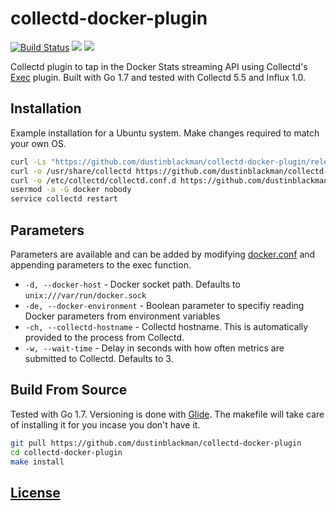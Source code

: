 # collectd-docker-plugin

<a href="https://travis-ci.org/dustinblackman/collectd-docker-plugin"><img src="https://img.shields.io/travis/dustinblackman/collectd-docker-plugin.svg" alt="Build Status"></a> <a href="https://goreportcard.com/report/github.com/dustinblackman/collectd-docker-plugin"><img src="https://goreportcard.com/badge/github.com/dustinblackman/collectd-docker-plugin"></a> <img src="https://img.shields.io/github/release/dustinblackman/collectd-docker-plugin.svg?maxAge=2592000">

Collectd plugin to tap in the Docker Stats streaming API using Collectd's [Exec](https://collectd.org/wiki/index.php/Plugin:Exec) plugin. Built with Go 1.7 and tested with Collectd 5.5 and Influx 1.0.

## Installation

Example installation for a Ubuntu system. Make changes required to match your own OS.

```bash
curl -Ls "https://github.com/dustinblackman/collectd-docker-plugin/releases/download/0.0.1/collectd-docker-plugin-linux-amd64-0.0.1.tar.gz" | tar xz -C /usr/local/bin/
curl -o /usr/share/collectd https://github.com/dustinblackman/collectd-docker-plugin/blob/master/collectd/docker.db
curl -o /etc/collectd/collectd.conf.d https://github.com/dustinblackman/collectd-docker-plugin/blob/master/collectd/docker.conf
usermod -a -G docker nobody
service collectd restart
```

## Parameters
Parameters are available and can be added by modifying [docker.conf](./collectd/docker.conf) and appending parameters to the exec function.


- `-d, --docker-host` - Docker socket path. Defaults to `unix:///var/run/docker.sock`
- `-de, --docker-environment` - Boolean parameter to specifiy reading Docker parameters from environment variables
- `-ch, --collectd-hostname` - Collectd hostname. This is automatically provided to the process from Collectd.
- `-w, --wait-time` - Delay in seconds with how often metrics are submitted to Collectd. Defaults to 3.

## Build From Source

Tested with Go 1.7. Versioning is done with [Glide](https://github.com/Masterminds/glide). The makefile will take care of installing it for you incase you don't have it.

```bash
git pull https://github.com/dustinblackman/collectd-docker-plugin
cd collectd-docker-plugin
make install
```

## [License](./LICENSE)
